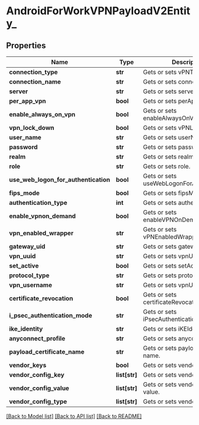# AndroidForWorkVPNPayloadV2Entity_

## Properties
Name | Type | Description | Notes
------------ | ------------- | ------------- | -------------
**connection_type** | **str** | Gets or sets vPNType. | [optional] 
**connection_name** | **str** | Gets or sets connectionName. | [optional] 
**server** | **str** | Gets or sets serverName. | [optional] 
**per_app_vpn** | **bool** | Gets or sets perAppVPN. | [optional] 
**enable_always_on_vpn** | **bool** | Gets or sets enableAlwaysOnVPN. | [optional] 
**vpn_lock_down** | **bool** | Gets or sets vPNLockDown. | [optional] 
**user_name** | **str** | Gets or sets userName. | [optional] 
**password** | **str** | Gets or sets password. | [optional] 
**realm** | **str** | Gets or sets realm. | [optional] 
**role** | **str** | Gets or sets role. | [optional] 
**use_web_logon_for_authentication** | **bool** | Gets or sets useWebLogonForAuthentication. | [optional] 
**fips_mode** | **bool** | Gets or sets fipsMode. | [optional] 
**authentication_type** | **int** | Gets or sets authenticationType. | [optional] 
**enable_vpnon_demand** | **bool** | Gets or sets enableVPNOnDemand. | [optional] 
**vpn_enabled_wrapper** | **str** | Gets or sets vPNEnabledWrapper. | [optional] 
**gateway_uid** | **str** | Gets or sets gatewayUID. | [optional] 
**vpn_uuid** | **str** | Gets or sets vpnUUID. | [optional] 
**set_active** | **bool** | Gets or sets setActive. | [optional] 
**protocol_type** | **str** | Gets or sets protocolType. | [optional] 
**vpn_username** | **str** | Gets or sets vpnUsername. | [optional] 
**certificate_revocation** | **bool** | Gets or sets certificateRevocation. | [optional] 
**i_psec_authentication_mode** | **str** | Gets or sets iPsecAuthenticationMode. | [optional] 
**ike_identity** | **str** | Gets or sets iKEIdentity. | [optional] 
**anyconnect_profile** | **str** | Gets or sets anyconnectProfile. | [optional] 
**payload_certificate_name** | **str** | Gets or sets payload certificate name. | [optional] 
**vendor_keys** | **bool** | Gets or sets vendor Keys. | [optional] 
**vendor_config_key** | **list[str]** | Gets or sets vendor config key. | [optional] 
**vendor_config_value** | **list[str]** | Gets or sets vendor config value. | [optional] 
**vendor_config_type** | **list[str]** | Gets or sets vendor config type. | [optional] 

[[Back to Model list]](../README.md#documentation-for-models) [[Back to API list]](../README.md#documentation-for-api-endpoints) [[Back to README]](../README.md)


